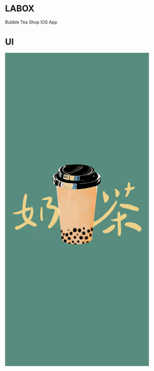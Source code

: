 # LABOX
Bubble Tea Shop IOS App

# UI
![](https://github.com/RickWeng/labox/blob/master/bubble%20tea.png)
